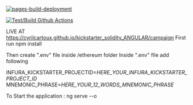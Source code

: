 [![pages-build-deployment](https://github.com/CyrilCartoux/Lottery_Solidity_Angular/actions/workflows/pages/pages-build-deployment/badge.svg)](https://github.com/CyrilCartoux/Lottery_Solidity_Angular/actions/workflows/pages/pages-build-deployment)

[![Test/Build Github Actions](https://github.com/CyrilCartoux/Lottery_Solidity_Angular/actions/workflows/main.yml/badge.svg)](https://github.com/CyrilCartoux/Lottery_Solidity_Angular/actions/workflows/main.yml)

LIVE AT https://cyrilcartoux.github.io/kickstarter_solidity_ANGULAR/campaign
First run 
npm install

Then
create ".env" file inside /ethereum folder
Inside ".env" file add following 

INFURA_KICKSTARTER_PROJECTID=*HERE_YOUR_INFURA_KICKSTARTER_PROJECT_ID*
MNEMONIC_PHRASE=*HERE_YOUR_12_WORDS_MNEMONIC_PHRASE*

To Start the application : ng serve --o
